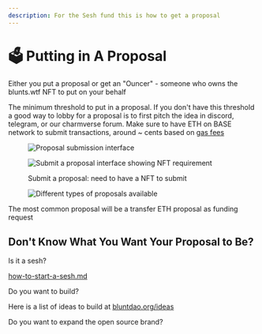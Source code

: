 ```yaml
---
description: For the Sesh fund this is how to get a proposal
---
```


# 🗳️ Putting in A Proposal

Either you put a proposal or get an "Ouncer" - someone who owns the blunts.wtf NFT to put on your behalf



The minimum threshold to put in a proposal. If you don't have this threshold a good way to lobby for a proposal is to first pitch the idea in discord, telegram, or our charmverse forum. Make sure to have ETH on BASE network to submit transactions, around \~ cents based on [gas fees](https://gasfees.io)

<figure><img src="/img/puttinginpropsoalsubmitproposastep1.avif" alt="Proposal submission interface" /><figcaption></figcaption></figure>

<figure><img src="/img/puttinginpropsoalsubmitproposastep2.png" alt="Submit a proposal interface showing NFT requirement" /><figcaption><p>Submit a proposal: need to have a NFT to submit</p></figcaption></figure>



<figure><img src="/img/puttinginpropsoalsubmitproposastep2.png" alt="Different types of proposals available" /><figcaption></figcaption></figure>

The most common proposal will be a transfer ETH proposal as funding request

## Don't Know What You Want Your Proposal to Be?

Is it a sesh?

[how-to-start-a-sesh.md](../how-to-start-a-sesh.md)

Do you want to build?

Here is a list of ideas to build at [bluntdao.org/ideas](https://bluntdao.org/ideas)

Do you want to expand the open source brand?
